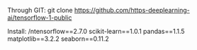 Through GIT:
git clone https://github.com/https-deeplearning-ai/tensorflow-1-public

Install:
/ntensorflow==2.7.0
scikit-learn==1.0.1
pandas==1.1.5
matplotlib==3.2.2
seaborn==0.11.2
